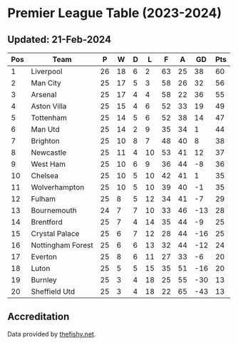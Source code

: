 # Premier League Table (2023-2024)
## Updated: 21-Feb-2024

| Pos | Team | P | W | D | L | F | A | GD | Pts |
| --- | --- | --- | --- | --- | --- | --- | --- | --- | --- |
| 1 | Liverpool | 26 | 18 | 6 | 2 | 63 | 25 | 38 | 60 |
| 2 | Man City | 25 | 17 | 5 | 3 | 58 | 26 | 32 | 56 |
| 3 | Arsenal | 25 | 17 | 4 | 4 | 58 | 22 | 36 | 55 |
| 4 | Aston Villa | 25 | 15 | 4 | 6 | 52 | 33 | 19 | 49 |
| 5 | Tottenham | 25 | 14 | 5 | 6 | 52 | 38 | 14 | 47 |
| 6 | Man Utd | 25 | 14 | 2 | 9 | 35 | 34 | 1 | 44 |
| 7 | Brighton | 25 | 10 | 8 | 7 | 48 | 40 | 8 | 38 |
| 8 | Newcastle | 25 | 11 | 4 | 10 | 53 | 41 | 12 | 37 |
| 9 | West Ham | 25 | 10 | 6 | 9 | 36 | 44 | -8 | 36 |
| 10 | Chelsea | 25 | 10 | 5 | 10 | 42 | 41 | 1 | 35 |
| 11 | Wolverhampton | 25 | 10 | 5 | 10 | 39 | 40 | -1 | 35 |
| 12 | Fulham | 25 | 8 | 5 | 12 | 34 | 41 | -7 | 29 |
| 13 | Bournemouth | 24 | 7 | 7 | 10 | 33 | 46 | -13 | 28 |
| 14 | Brentford | 25 | 7 | 4 | 14 | 35 | 44 | -9 | 25 |
| 15 | Crystal Palace | 25 | 6 | 7 | 12 | 28 | 44 | -16 | 25 |
| 16 | Nottingham Forest | 25 | 6 | 6 | 13 | 32 | 44 | -12 | 24 |
| 17 | Everton | 25 | 8 | 6 | 11 | 27 | 33 | -6 | 20 |
| 18 | Luton | 25 | 5 | 5 | 15 | 35 | 51 | -16 | 20 |
| 19 | Burnley | 25 | 3 | 4 | 18 | 25 | 55 | -30 | 13 |
| 20 | Sheffield Utd | 25 | 3 | 4 | 18 | 22 | 65 | -43 | 13 |

## Accreditation 

Data provided by [thefishy.net](https://www.thefishy.net/).